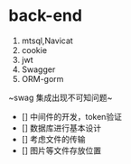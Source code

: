 # back-end

1. mtsql,Navicat
2. cookie
3. jwt
4. Swagger
5. ORM-gorm


~swag 集成出现不可知问题~

- [] 中间件的开发，token验证
- [] 数据库进行基本设计
- [] 考虑文件的传输
- [] 图片等文件存放位置
